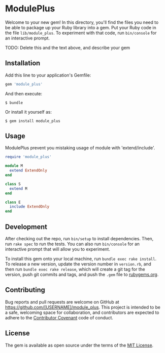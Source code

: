 # ModulePlus

Welcome to your new gem! In this directory, you'll find the files you need to be able to package up your Ruby library into a gem. Put your Ruby code in the file `lib/module_plus`. To experiment with that code, run `bin/console` for an interactive prompt.

TODO: Delete this and the text above, and describe your gem

## Installation

Add this line to your application's Gemfile:

```ruby
gem 'module_plus'
```

And then execute:

    $ bundle

Or install it yourself as:

    $ gem install module_plus

## Usage

ModulePlus prevent you mistaking usage of module with 'extend/include'.


```ruby
require 'module_plus'

module M
  extend ExtendOnly
end

class S
  extend M
end

class E
  include ExtendOnly
end
```


## Development

After checking out the repo, run `bin/setup` to install dependencies. Then, run `rake spec` to run the tests. You can also run `bin/console` for an interactive prompt that will allow you to experiment.

To install this gem onto your local machine, run `bundle exec rake install`. To release a new version, update the version number in `version.rb`, and then run `bundle exec rake release`, which will create a git tag for the version, push git commits and tags, and push the `.gem` file to [rubygems.org](https://rubygems.org).

## Contributing

Bug reports and pull requests are welcome on GitHub at https://github.com/[USERNAME]/module_plus. This project is intended to be a safe, welcoming space for collaboration, and contributors are expected to adhere to the [Contributor Covenant](http://contributor-covenant.org) code of conduct.


## License

The gem is available as open source under the terms of the [MIT License](http://opensource.org/licenses/MIT).

